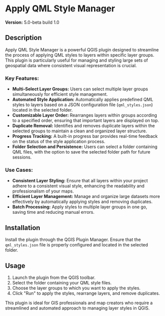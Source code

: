# Apply QML Style Manager

**Version:** 5.0-beta build 1.0

## Description
Apply QML Style Manager is a powerful QGIS plugin designed to streamline the process of applying QML styles to layers within specific layer groups. This plugin is particularly useful for managing and styling large sets of geospatial data where consistent visual representation is crucial.

### Key Features:
- **Multi-Select Layer Groups:** Users can select multiple layer groups simultaneously for efficient style management.
- **Automated Style Application:** Automatically applies predefined QML styles to layers based on a JSON configuration file (`qml_styles.json`) located in the selected folder.
- **Customizable Layer Order:** Rearranges layers within groups according to a specified order, ensuring that important layers are displayed on top.
- **Duplicate Removal:** Identifies and removes duplicate layers within the selected groups to maintain a clean and organized layer structure.
- **Progress Tracking:** A built-in progress bar provides real-time feedback on the status of the style application process.
- **Folder Selection and Persistence:** Users can select a folder containing QML files, with the option to save the selected folder path for future sessions.

### Use Cases:
- **Consistent Layer Styling:** Ensure that all layers within your project adhere to a consistent visual style, enhancing the readability and professionalism of your maps.
- **Efficient Layer Management:** Manage and organize large datasets more effectively by automatically applying styles and removing duplicates.
- **Batch Processing:** Apply styles to multiple layer groups in one go, saving time and reducing manual errors.

## Installation
Install the plugin through the QGIS Plugin Manager. Ensure that the `qml_styles.json` file is properly configured and located in the selected folder.

## Usage
1. Launch the plugin from the QGIS toolbar.
2. Select the folder containing your QML style files.
3. Choose the layer groups to which you want to apply the styles.
4. Click "Run" to apply the styles, rearrange layers, and remove duplicates.

This plugin is ideal for GIS professionals and map creators who require a streamlined and automated approach to managing layer styles in QGIS.
